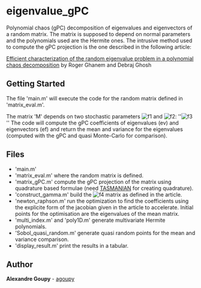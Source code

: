 # eigenvalue_gPC

Polynomial chaos (gPC) decomposition of eigenvalues and eigenvectors of a random matrix. The matrix is supposed to depend on normal parameters and the polynomials used are the Hermite ones.
The intrusive method used to compute the gPC projection is the one described in the following article:

[Efficient characterization of the random eigenvalue problem in a polynomial chaos decomposition](http://onlinelibrary.wiley.com/doi/10.1002/nme.2025/abstract)
by Roger Ghanem and Debraj Ghosh


## Getting Started

The file 'main.m' will execute the code for the random matrix defined in 'matrix_eval.m'.

The matrix 'M' depends on two stochastic parameters ![f1] and ![f2]:
''![f3]''
The code will compute the gPC coefficients of eigenvalues (ev) and eigenvectors (ef) and return the mean and variance for the eigenvalues (computed with the gPC and quasi Monte-Carlo for comparison).

## Files

 * 'main.m' 
 * 'matrix_eval.m' where the random matrix is defined.
 * 'matrix_gPC.m' compute the gPC projection of the matrix using quadrature based formulae (need [TASMANIAN](https://tasmanian.ornl.gov/) for creating quadrature).
 * 'construct_gamma.m' build the ![f4] matrix as defined in the article.
 * 'newton_raphson.m' run the optimization to find the coefficients using the explicite form of the jacobian given in the article to accelerate. Initial points for the optimisation are the eigenvalues of the mean matrix.
 * 'multi_index.m' and 'poly1D.m' generate multivariate Hermite polynomials.
 * 'Sobol_quasi_random.m' generate quasi random points for the mean and variance comparison.
 * 'display_result.m' print the results in a tabular.


## Author

**Alexandre Goupy** - [agoupy](https://github.com/agoupy)

[f1]: http://chart.apis.google.com/chart?cht=tx&chl=\xi_1
[f2]: http://chart.apis.google.com/chart?cht=tx&chl=\xi_2
[f3]: http://chart.apis.google.com/chart?cht=tx&chl=M=C+A*\xi_1+B*xi_2
[f4]: http://chart.apis.google.com/chart?cht=tx&chl=\Gamma
